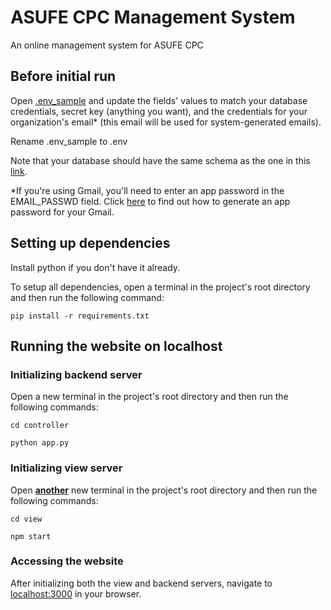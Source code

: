 # ASUFE CPC Management System
An online management system for ASUFE CPC

## Before initial run

Open [.env_sample](.env_sample) and update the fields' values to match your database credentials, secret key (anything you want), and the credentials for your organization's email* (this email will be used for system-generated emails).

Rename .env_sample to .env

Note that your database should have the same schema as the one in this [link](https://drawsql.app/teams/team-770/diagrams/cpc-management-system).

*If you're using Gmail, you'll need to enter an app password in the EMAIL_PASSWD field. Click [here](https://support.google.com/mail/answer/185833?hl=en-GB) to find out how to generate an app password for your Gmail.

## Setting up dependencies

Install python if you don't have it already.

To setup all dependencies, open a terminal in the project's root directory and then run the following command:

``` 
pip install -r requirements.txt
```

## Running the website on localhost

### Initializing backend server

Open a new terminal in the project's root directory and then run the following commands:

``` 
cd controller
```
``` 
python app.py
```

### Initializing view server

Open <ins>**another**</ins> new terminal in the project's root directory and then run the following commands:

``` 
cd view
```
``` 
npm start
```

### Accessing the website

After initializing both the view and backend servers, navigate to [localhost:3000](http://localhost:3000/) in your browser. 
